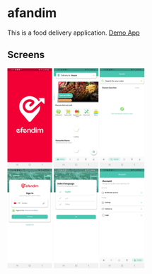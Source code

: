 # afandim

This is a food delivery application. <a href="/android/app/release/app-release.apk"> Demo App </a>

## Screens
<img src="/screens/android_10.jpg" width="20%"/>  <img src="/screens/android_11.jpg" width="20%"/>  <img src="/screens/android_12.jpg" width="20%"/><br>
<img src="/screens/android_13.jpg" width="20%"/>  <img src="/screens/android_14.jpg" width="20%"/>  <img src="/screens/android_15.jpg" width="20%"/><br>
